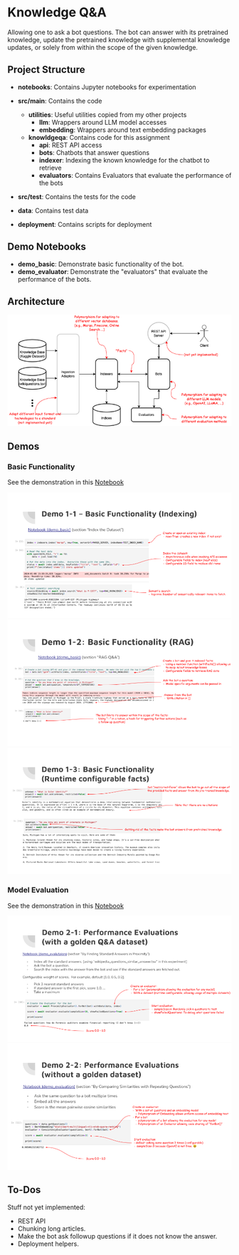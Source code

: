 # Knowledge Q&A

Allowing one to ask a bot questions.
The bot can answer with its pretrained knowledge,
update the pretrained knowledge with supplemental knowledge updates,
or solely from within the scope of the given knowledge. 

## Project Structure

- **notebooks**: Contains Jupyter notebooks for experimentation
- **src/main**: Contains the code
  - **utilities**: Useful utilities copied from my other projects
    - **llm**: Wrappers around LLM model accesses
    - **embedding**: Wrappers around text embedding packages
  - **knowldgeqa**: Contains code for this assignment
    - **api**: REST API access
    - **bots**: Chatbots that answer questions
    - **indexer**: Indexing the known knowledge for the chatbot to retrieve
    - **evaluators**: Contains Evaluators that evaluate the performance of the bots

- **src/test**: Contains the tests for the code
- **data**: Contains test data
- **deployment**: Contains scripts for deployment

## Demo Notebooks

- **demo_basic**: Demonstrate basic functionality of the bot.  
- **demo_evaluator**: Demonstrate the "evaluators" that evaluate the performance of the bots.

## Architecture

![Architecture](docs/KnowledgeQAArchitecture.png)

## Demos
### Basic Functionality

See the demonstration in this [Notebook](notebook/demo_basic.ipynb)

![Indexing](docs/Demo1-1.png)
![RAG](docs/Demo1-2.png)
![Configurable Facts](docs/Demo1-3.png)

### Model Evaluation

See the demonstration in this [Notebook](notebook/demo_evaluation.ipynb)

![With Golden Test Set](docs/Demo2-1.png)
![Without Golden Test Set](docs/Demo2-2.png)

## To-Dos

Stuff not yet implemented:
- REST API
- Chunking long articles.
- Make the bot ask followup questions if it does not know the answer.
- Deployment helpers.
